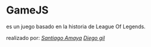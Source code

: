 # GameJS

es un juego basado en la historia de League Of Legends.


realizado por:
[*Santiago Amaya*](https://www.facebook.com/profile.php?id=100008432100822)
[*Diego gil*](https://www.facebook.com/diego.gil.566148)
